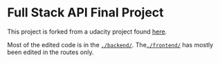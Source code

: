 # Full Stack API Final Project

This project is forked from a udacity project found [here](https://github.com/udacity/FSND/tree/master/projects/02_trivia_api/starter).

Most of the edited code is in the [`./backend/`](./backend/README.md).
The[`./frontend/`](./frontend/README.md) has mostly been edited in the routes only.